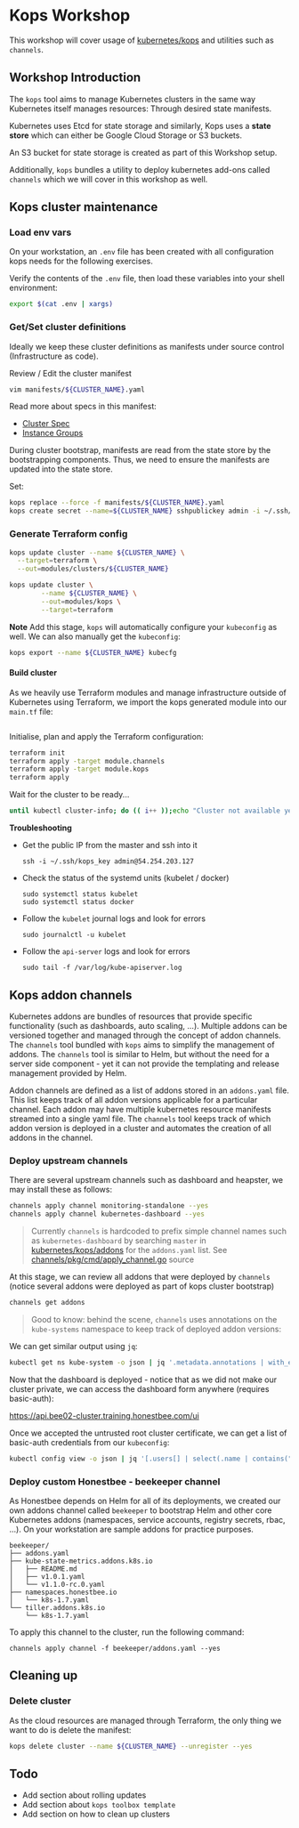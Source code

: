 # Kops Workshop

This workshop will cover usage of [kubernetes/kops](https://github.com/kubernetes/kops) and utilities such as `channels`.

## Workshop Introduction

The `kops` tool aims to manage Kubernetes clusters in the same way Kubernetes itself manages resources: Through desired state manifests.

Kubernetes uses Etcd for state storage and similarly, Kops uses a **state store** which can either be Google Cloud Storage or S3 buckets. 

An S3 bucket for state storage is created as part of this Workshop setup.

Additionally, `kops` bundles a utility to deploy kubernetes add-ons called `channels` which we will cover in this workshop as well.

## Kops cluster maintenance

### Load env vars

On your workstation, an `.env` file has been created with all configuration kops needs for the following exercises.

Verify the contents of the `.env` file, then load these variables into your shell environment:

```bash
export $(cat .env | xargs)
```

### Get/Set cluster definitions

Ideally we keep these cluster definitions as manifests under source control (Infrastructure as code).

Review / Edit the cluster manifest

```bash
vim manifests/${CLUSTER_NAME}.yaml
```

Read more about specs in this manifest:

- [Cluster Spec](https://github.com/kubernetes/kops/blob/master/docs/cluster_spec.md)
- [Instance Groups](https://github.com/kubernetes/kops/blob/master/docs/instance_groups.md)

During cluster bootstrap, manifests are read from the state store by the bootstrapping components.
Thus, we need to ensure the manifests are updated into the state store.

Set:

```bash
kops replace --force -f manifests/${CLUSTER_NAME}.yaml
kops create secret --name=${CLUSTER_NAME} sshpublickey admin -i ~/.ssh/kops_key.pub
```

### Generate Terraform config

```bash
kops update cluster --name ${CLUSTER_NAME} \
  --target=terraform \
  --out=modules/clusters/${CLUSTER_NAME} 

kops update cluster \
		--name ${CLUSTER_NAME} \
		--out=modules/kops \
		--target=terraform
```

**Note** Add this stage, `kops` will automatically configure your `kubeconfig` as well. 
We can also manually get the `kubeconfig`: 

```bash
kops export --name ${CLUSTER_NAME} kubecfg
```

#### Build cluster

As we heavily use Terraform modules and manage infrastructure outside of Kubernetes using Terraform, we import the kops generated module into our `main.tf` file:

```hcl

```

Initialise, plan and apply the Terraform configuration:

```bash
terraform init
terraform apply -target module.channels
terraform apply -target module.kops
terraform apply
```

Wait for the cluster to be ready...

```bash
until kubectl cluster-info; do (( i++ ));echo "Cluster not available yet, waiting for 5 seconds ($i)"; sleep 5; done
```

**Troubleshooting**

-   Get the public IP from the master and ssh into it

    ```
    ssh -i ~/.ssh/kops_key admin@54.254.203.127
    ```

-   Check the status of the systemd units (kubelet / docker)

    ```
    sudo systemctl status kubelet
    sudo systemctl status docker
    ```

-   Follow the `kubelet` journal logs and look for errors

    ```
    sudo journalctl -u kubelet
    ```

-   Follow the `api-server` logs and look for errors

    ```
    sudo tail -f /var/log/kube-apiserver.log
    ```

## Kops addon channels

Kubernetes addons are bundles of resources that provide specific functionality (such as dashboards, auto scaling, ...). Multiple addons can be versioned together and managed through the concept of
addon channels. The `channels` tool bundled with `kops` aims to simplify the management of addons. The `channels` tool is similar to Helm, but without the need for a server side component - yet it can not provide the templating and release management provided by Helm.

Addon channels are defined as a list of addons stored in an `addons.yaml` file. This list  keeps track of all addon versions applicable for a particular channel. Each addon may have multiple
kubernetes resource manifests streamed into a single yaml file. The `channels` tool keeps track of which addon version is deployed in a cluster and automates
the creation of all addons in the channel.

### Deploy upstream channels

There are several upstream channels such as dashboard and heapster, we may install these as follows:

```bash
channels apply channel monitoring-standalone --yes
channels apply channel kubernetes-dashboard --yes
```

> Currently `channels` is hardcoded to prefix simple channel names such as `kubernetes-dashboard` by searching `master` in [kubernetes/kops/addons](https://github.com/kubernetes/kops/tree/master/addons/kubernetes-dashboard) for the `addons.yaml` list.
> See [channels/pkg/cmd/apply_channel.go](https://sourcegraph.com/github.com/kubernetes/kops@1.7.1/-/blob/channels/pkg/cmd/apply_channel.go#L90) source

At this stage, we can review all addons that were deployed by `channels` (notice several addons were deployed as part of kops cluster bootstrap)

```bash
channels get addons
```

> Good to know: behind the scene, `channels` uses annotations on the `kube-systems` namespace to keep track of deployed addon versions:

We can get similar output using `jq`:

```bash
kubectl get ns kube-system -o json | jq '.metadata.annotations | with_entries(select(.value | contains("addons"))) | map_values(fromjson | .version)'
```

Now that the dashboard is deployed - notice that as we did not make our cluster private, we can access the dashboard form anywhere (requires basic-auth):

https://api.bee02-cluster.training.honestbee.com/ui

Once we accepted the untrusted root cluster certificate, we can get a list of basic-auth credentials from our `kubeconfig`:

```bash
kubectl config view -o json | jq '[.users[] | select(.name | contains("basic-auth")) | {(.name): {(.user.username): .user.password}}]'
```

### Deploy custom Honestbee - beekeeper channel

As Honestbee depends on Helm for all of its deployments, we created our own addons channel called `beekeeper` to bootstrap Helm and 
other core Kubernetes addons (namespaces, service accounts, registry secrets, rbac, ...). On your workstation are sample addons for
practice purposes.

```
beekeeper/
├── addons.yaml
├── kube-state-metrics.addons.k8s.io
│   ├── README.md
│   ├── v1.0.1.yaml
│   └── v1.1.0-rc.0.yaml
├── namespaces.honestbee.io
│   └── k8s-1.7.yaml
└── tiller.addons.k8s.io
    └── k8s-1.7.yaml
```

To apply this channel to the cluster, run the following command:

```
channels apply channel -f beekeeper/addons.yaml --yes
```


## Cleaning up

### Delete cluster

As the cloud resources are managed through Terraform, the only thing we want to do is delete the manifest:

```bash
kops delete cluster --name ${CLUSTER_NAME} --unregister --yes
```

## Todo

- Add section about rolling updates
- Add section about `kops toolbox template`
- Add section on how to clean up clusters
